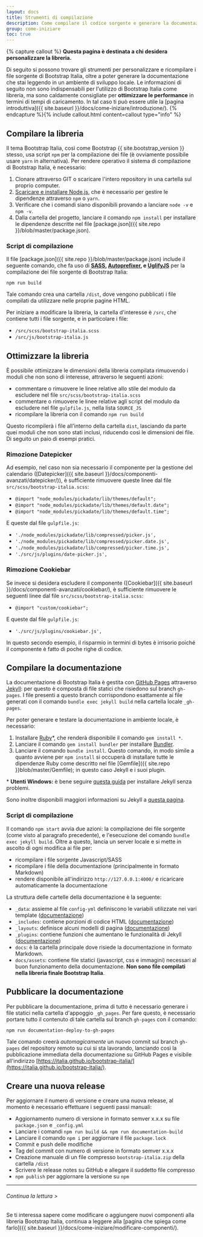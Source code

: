 ```yaml
---
layout: docs
title: Strumenti di compilazione
description: Come compilare il codice sorgente e generare la documentazione che stai leggendo
group: come-iniziare
toc: true
---
```


{% capture callout %}
**Questa pagina è destinata a chi desidera personalizzare la libreria.**

Di seguito si possono trovare gli strumenti per personalizzare e ricompilare i file sorgente di Bootstrap Italia, oltre a poter generare la documentazione che stai leggendo in un ambiente di sviluppo locale. Le informazioni di seguito non sono indispensabili per l'utilizzo di Bootstrap Italia come libreria, ma sono caldamente consigliate per **ottimizzare le performance** in termini di tempi di caricamento. In tal caso ti può essere utile la [pagina introduttiva]({{ site.baseurl }}/docs/come-iniziare/introduzione/).
{% endcapture %}{% include callout.html content=callout type="info" %}

## Compilare la libreria

Il tema Bootstrap Italia, così come Bootstrap {{ site.bootstrap_version }} stesso, usa script `npm` per la compilazione dei file (è ovviamente possibile usare `yarn` in alternativa). Per rendere operativo il sistema di compilazione di Bootstrap Italia, è necessario:

1. Clonare attraverso GIT o scaricare l'intero repository in una cartella sul proprio computer.
2. [Scaricare e installare Node.js](https://nodejs.org/download/), che è necessario per gestire le dipendenze attraverso `npm` o `yarn`.
3. Verificare che i comandi siano disponibili provando a lanciare `node -v` e `npm -v`.
4. Dalla cartella del progetto, lanciare il comando `npm install` per installare le dipendenze descritte nel file [package.json]({{ site.repo }}/blob/master/package.json).

### Script di compilazione

Il file [package.json]({{ site.repo }}/blob/master/package.json) include il seguente comando, che fa uso di  **[SASS][sass], [Autoprefixer][autoprefixer], e [UglifyJS][uglify]** per la compilazione dei file sorgente di Bootstrap Italia:

`npm run build`

Tale comando crea una cartella `/dist`, dove vengono pubblicati i file compilati da utilizzare nelle proprie pagine HTML.

Per iniziare a modificare la libreria, la cartella d'interesse è `/src`, che contiene tutti i file sorgente, e in particolare i file:

- `/src/scss/bootstrap-italia.scss`
- `/src/js/bootstrap-italia.js`

## Ottimizzare la libreria

È possibile ottimizzare le dimensioni della libreria compilata rimuovendo i moduli che non sono di interesse, attraverso le seguenti azioni:

- commentare o rimuovere le linee relative allo stile del modulo da escludere nel file `src/scss/bootstrap-italia.scss`
- commentare o rimuovere le linee relative agli script del modulo da escludere nel file `gulpfile.js`, nella lista `SOURCE_JS`
- ricompilare la libreria con il comando `npm run build`

Questo ricompilerà i file all'interno della cartella `dist`, lasciando da parte quei moduli che non sono stati inclusi, riducendo così le dimensioni dei file.
Di seguito un paio di esempi pratici.

### Rimozione Datepicker

Ad esempio, nel caso non sia necessario il componente per la gestione del calendario ([Datepicker]({{ site.baseurl }}/docs/componenti-avanzati/datepicker/)), è sufficiente rimuovere queste linee dal file `src/scss/bootstrap-italia.scss`:
 
- `@import "node_modules/pickadate/lib/themes/default";`
- `@import "node_modules/pickadate/lib/themes/default.date";`
- `@import "node_modules/pickadate/lib/themes/default.time";`
  
E queste dal file `gulpfile.js`:

- `'./node_modules/pickadate/lib/compressed/picker.js',`
- `'./node_modules/pickadate/lib/compressed/picker.date.js',`
- `'./node_modules/pickadate/lib/compressed/picker.time.js',`
- `'./src/js/plugins/date-picker.js',`

### Rimozione Cookiebar

Se invece si desidera escludere il componente ([Cookiebar]({{ site.baseurl }}/docs/componenti-avanzati/cookiebar/), è sufficiente rimuovere le seguenti linee dal file `src/scss/bootstrap-italia.scss`:

- `@import "custom/cookiebar";`

E queste dal file `gulpfile.js`:

- `'./src/js/plugins/cookiebar.js',`

In questo secondo esempio, il risparmio in termini di bytes è irrisorio poiché il componente è fatto di poche righe di codice.

## Compilare la documentazione

La documentazione di Bootstrap Italia è gestita con [GitHub Pages](https://pages.github.com/) attraverso [Jekyll][jekyll]: per questo è composta di file statici che risiedono sul branch `gh-pages`. I file presenti a questo branch corrispondono esattamente ai file generati con il comando `bundle exec jekyll build` nella cartella locale `_gh-pages`.

Per poter generare e testare la documentazione in ambiente locale, è necessario: 

1. Installare [Ruby][install-ruby]*, che renderà disponibile il comando `gem install *`.
2. Lanciare il comando `gem install bundler` per installare [Bundler][gembundler].
3. Lanciare il comando `bundle install`. Questo comando, in modo simile a quanto avviene per `npm install` si occuperà di installare tutte le dipendenze Ruby come descritto nel file [Gemfile]({{ site.repo }}blob/master/Gemfile); in questo caso Jekyll e i suoi plugin.

\* **Utenti Windows:** è bene seguire [questa guida][jekyll-windows] per installare Jekyll senza problemi.
  
Sono inoltre disponibili maggiori informazioni su Jekyll a [questa pagina][jekyll].

### Script di compilazione

Il comando `npm start` avvia due azioni: la compilazione dei file sorgente (come visto al paragrafo precedente), e l'esecuzione del comando `bundle exec jekyll build`. Oltre a questo, lancia un server locale e si mette in ascolto di ogni modifica ai file per:
- ricompilare i file sorgente Javascript/SASS
- ricompilare i file della documentazione (principalmente in formato Markdown)
- rendere disponibile all'indirizzo `http://127.0.0.1:4000/` e ricaricare automaticamente la documentazione

La struttura delle cartelle della documentazione è la seguente:

- `_data`: assieme al file `config-yml` definiscono le variabili utilizzate nei vari template ([documentazione][jekyll-data])
- `_includes`: contiene porzioni di codice HTML ([documentazione][jekyll-includes])
- `_layouts`: definisce alcuni modelli di pagina ([documentazione][jekyll-themes])
- `_plugins`: contiene funzioni che aumentano le funzionalità di Jekyll ([documentazione][jekyll-plugins])
- `docs`: è la cartella principale dove risiede la documentazione in formato Markdown.
- `docs/assets`: contiene file statici (javascript, css e immagini) necessari al buon funzionamento della documentazione. **Non sono file compilati nella libreria finale Bootstrap Italia**.

## Pubblicare la documentazione

Per pubblicare la documentazione, prima di tutto è necessario generare i file statici nella cartella d'appoggio `_gh_pages`. Per fare questo, è necessario portare tutto il contenuto di tale cartella sul branch `gh-pages` con il comando:

`npm run documentation-deploy-to-gh-pages`

Tale comando creerà _automagicamente_ un nuovo commit sul branch `gh-pages` del repository remoto su cui si sta lavorando, lanciando così la pubblicazione immediata della documentazione
su GitHub Pages e visibile all'indirizzo [https://italia.github.io/bootstrap-italia/](https://italia.github.io/bootstrap-italia/).

[bootstrap-themes]: https://getbootstrap.com/docs/4.0/getting-started/theming/
[autoprefixer]: https://github.com/postcss/autoprefixer
[uglify]: https://github.com/mishoo/UglifyJS2
[sass]: http://sass-lang.com/
[install-ruby]: https://www.ruby-lang.org/en/documentation/installation/
[gembundler]: https://bundler.io/
[jekyll]: https://jekyllrb.com/docs/home/
[jekyll-windows]: https://jekyllrb.com/docs/windows/#installation-via-rubyinstaller
[jekyll-data]: https://jekyllrb.com/docs/datafiles/
[jekyll-includes]: https://jekyllrb.com/docs/includes/
[jekyll-themes]: https://jekyllrb.com/docs/themes/
[jekyll-plugins]: https://jekyllrb.com/docs/plugins/

## Creare una nuova release

Per aggiornare il numero di versione e creare una nuova release, al momento è necessario effettuare i seguenti passi manuali:

* Aggiornamento numero di versione in formato semver x.x.x su file `package.json` e `_config.yml`
* Lanciare i comandi `npm run build && npm run documentation-build`
* Lanciare il comando `npm i` per aggiornare il file `package.lock`
* Commit e push delle modifiche
* Tag del commit con numero di versione in formato semver x.x.x
* Creazione manuale di un file compresso `bootstrap-italia.zip` della cartella `/dist`
* Scrivere le release notes su GitHub e allegare il suddetto file compresso
* `npm publish` per aggiornare la versione su `npm`

---

###### Continua la lettura >

Se ti interessa sapere come modificare o aggiungere nuovi componenti alla libreria Bootstrap Italia,
continua a leggere alla [pagina che spiega come farlo]({{ site.baseurl }}/docs/come-iniziare/modificare-componenti/).

